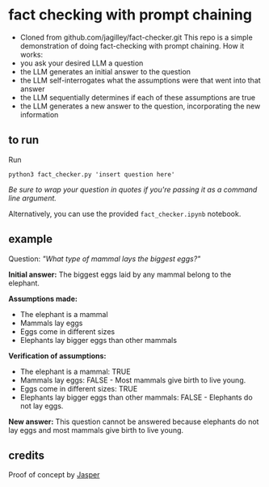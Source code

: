 # fact checking with prompt chaining

 - Cloned from github.com/jagilley/fact-checker.git
This repo is a simple demonstration of doing fact-checking with prompt chaining. How it works:
- you ask your desired LLM a question
- the LLM generates an initial answer to the question
- the LLM self-interrogates what the assumptions were that went into that answer
- the LLM sequentially determines if each of these assumptions are true
- the LLM generates a new answer to the question, incorporating the new information

## to run

Run

`python3 fact_checker.py 'insert question here'`

*Be sure to wrap your question in quotes if you're passing it as a command line argument.*

Alternatively, you can use the provided `fact_checker.ipynb` notebook.

## example

Question: *"What type of mammal lays the biggest eggs?"*


**Initial answer:**
The biggest eggs laid by any mammal belong to the elephant.

**Assumptions made:**
- The elephant is a mammal 
- Mammals lay eggs 
- Eggs come in different sizes 
- Elephants lay bigger eggs than other mammals

**Verification of assumptions:**
- The elephant is a mammal: TRUE 
- Mammals lay eggs: FALSE - Most mammals give birth to live young.
- Eggs come in different sizes: TRUE 
- Elephants lay bigger eggs than other mammals: FALSE - Elephants do not lay eggs.

**New answer:**
This question cannot be answered because elephants do not lay eggs and most mammals give birth to live young.

## credits
Proof of concept by [Jasper](https://twitter.com/0xjasper)
